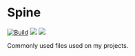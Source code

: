 # Spine

[![Build](https://github.com/yasanglass/spine/workflows/Build/badge.svg)](https://github.com/yasanglass/spine/actions/workflows/build.yml)
[![](https://jitpack.io/v/yasanglass/spine.svg)](https://jitpack.io/#yasanglass/spine)
[![](https://jitpack.io/v/yasanglass/spine/month.svg)](https://jitpack.io/#yasanglass/spine)

Commonly used files used on my projects.